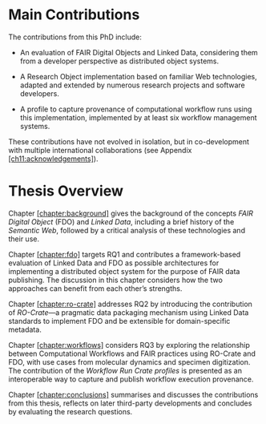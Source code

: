 # Main Contributions

The contributions from this PhD include:

  - An evaluation of FAIR Digital Objects and Linked Data, considering them from a developer perspective as distributed object systems.

  - A Research Object implementation based on familiar Web technologies, adapted and extended by numerous research projects and software developers.

  - A profile to capture provenance of computational workflow runs using this implementation, implemented by at least six workflow management systems.

These contributions have not evolved in isolation, but in co-development with multiple international collaborations (see Appendix [\[ch11:acknowledgements\]](#ch11:acknowledgements)).

# Thesis Overview

Chapter [\[chapter:background\]](#chapter:background) gives the background of the concepts *FAIR Digital Object* (FDO) and *Linked Data*, including a brief history of the *Semantic Web*, followed by a critical analysis of these technologies and their use.

Chapter [\[chapter:fdo\]](#chapter:fdo) targets RQ1 and contributes a framework-based evaluation of Linked Data and FDO as possible architectures for implementing a distributed object system for the purpose of FAIR data publishing. The discussion in this chapter considers how the two approaches can benefit from each other’s strengths.

Chapter [\[chapter:ro-crate\]](#chapter:ro-crate) addresses RQ2 by introducing the contribution of *RO-Crate*—a pragmatic data packaging mechanism using Linked Data standards to implement FDO and be extensible for domain-specific metadata.

Chapter [\[chapter:workflows\]](#chapter:workflows) considers RQ3 by exploring the relationship between Computational Workflows and FAIR practices using RO-Crate and FDO, with use cases from molecular dynamics and specimen digitization. The contribution of the *Workflow Run Crate profiles* is presented as an interoperable way to capture and publish workflow execution provenance.

Chapter [\[chapter:conclusions\]](#chapter:conclusions) summarises and discusses the contributions from this thesis, reflects on later third-party developments and concludes by evaluating the research questions.
